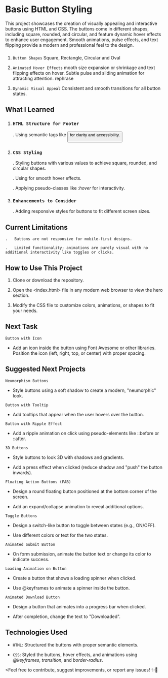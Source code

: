 # Basic Button Styling

<Description>

This project showcases the creation of visually appealing and interactive buttons using HTML and CSS. The buttons come in different shapes, including square, rounded, and circular, and feature dynamic hover effects to enhance user engagement. Smooth animations, pulse effects, and text flipping provide a modern and professional feel to the design.




### <Features>
1. `Button Shapes` 
Square, Rectangle, Circular and Oval

2. `Animated Hover Effects` 
mooth size expansion or shrinkage and text flipping effects on hover. Subtle pulse and sliding animation for attracting attention. rephrase

3. `Dynamic Visual Appeal` 
Consistent and smooth transitions for all button states.




## **What I Learned**

1. ### `HTML Structure for Footer`
    .   Using semantic tags like <button> for clarity and accessibility.

2. ### `CSS Styling`

    .    Styling buttons with various <border-radius> values to achieve square, rounded, and circular shapes.

    .   Using <transition> for smooth hover effects.

    .   Applying pseudo-classes like *:hover* for interactivity.

3. ### `Enhancements to Consider`
    .   Adding responsive styles for buttons to fit different screen sizes.
    




## **Current Limitations**

    .   Buttons are not responsive for mobile-first designs.

    .   Limited functionality; animations are purely visual with no additional interactivity like toggles or clicks.




## **How to Use This Project**

1. Clone or download the repository.
   
2. Open the <index.html> file in any modern web browser to view the hero section.
   
3. Modify the CSS file to customize colors, animations, or shapes to fit your needs.




## **Next Task**

 `Button with Icon`
*   Add an icon inside the button using Font Awesome or other libraries.
Position the icon (left, right, top, or center) with proper spacing.




## **Suggested Next Projects**

`Neumorphism Buttons`
*   Style buttons using a soft shadow to create a modern, "neumorphic" look.

`Button with Tooltip`
*   Add tooltips that appear when the user hovers over the button.

`Button with Ripple Effect`
*   Add a ripple animation on click using pseudo-elements like ::before or ::after.

`3D Buttons`
*   Style buttons to look 3D with shadows and gradients.

*   Add a press effect when clicked (reduce shadow and "push" the button inwards).

`Floating Action Buttons (FAB)`
*   Design a round floating button positioned at the bottom corner of the screen.

*   Add an expand/collapse animation to reveal additional options.

`Toggle Buttons`
*   Design a switch-like button to toggle between states (e.g., ON/OFF).

*   Use different colors or text for the two states.

`Animated Submit Button`
*   On form submission, animate the button text or change its color to indicate success.
    
`Loading Animation on Button`
*   Create a button that shows a loading spinner when clicked.

*   Use @keyframes to animate a spinner inside the button.

`Animated Download Button`

*   Design a button that animates into a progress bar when clicked.

*   After completion, change the text to "Downloaded".



## **Technologies Used**

- `HTML`: Structured the buttons with proper semantic elements.

- `CSS`: Styled the buttons, hover effects, and animations using *@keyframes*, *transition*, and *border-radius*.




<Feel free to contribute, suggest improvements, or report any issues! ✨🚀